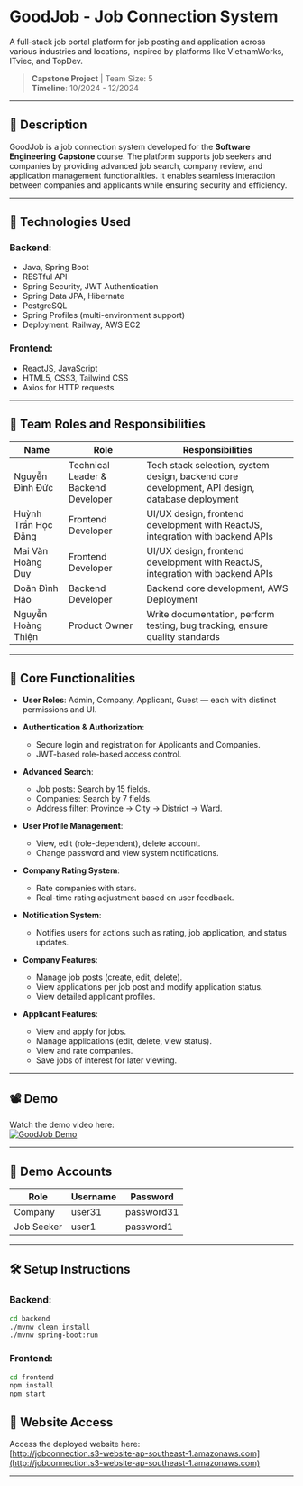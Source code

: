 # GoodJob - Job Connection System

A full-stack job portal platform for job posting and application across various industries and locations, inspired by platforms like VietnamWorks, ITviec, and TopDev.

> **Capstone Project** | Team Size: 5  
> **Timeline**: 10/2024 - 12/2024

---

## 📌 Description

GoodJob is a job connection system developed for the **Software Engineering Capstone** course. The platform supports job seekers and companies by providing advanced job search, company review, and application management functionalities. It enables seamless interaction between companies and applicants while ensuring security and efficiency.

---

## 🚀 Technologies Used

### Backend:
- Java, Spring Boot
- RESTful API
- Spring Security, JWT Authentication
- Spring Data JPA, Hibernate
- PostgreSQL
- Spring Profiles (multi-environment support)
- Deployment: Railway, AWS EC2

### Frontend:
- ReactJS, JavaScript
- HTML5, CSS3, Tailwind CSS
- Axios for HTTP requests

---

## 👥 Team Roles and Responsibilities

| Name                  | Role                                 | Responsibilities                                                                                  |
|-----------------------|--------------------------------------|--------------------------------------------------------------------------------------------------|
| Nguyễn Đình Đức       | Technical Leader & Backend Developer | Tech stack selection, system design, backend core development, API design, database deployment   |
| Huỳnh Trần Học Đăng   | Frontend Developer                   | UI/UX design, frontend development with ReactJS, integration with backend APIs                   |
| Mai Văn Hoàng Duy     | Frontend Developer                   | UI/UX design, frontend development with ReactJS, integration with backend APIs                   |
| Doãn Đình Hảo         | Backend Developer                    | Backend core development, AWS Deployment                                                         |
| Nguyễn Hoàng Thiện    | Product Owner                        | Write documentation, perform testing, bug tracking, ensure quality standards                     |

---

## 🧹 Core Functionalities

- **User Roles**: Admin, Company, Applicant, Guest — each with distinct permissions and UI.
  
- **Authentication & Authorization**:
  - Secure login and registration for Applicants and Companies.
  - JWT-based role-based access control.

- **Advanced Search**:
  - Job posts: Search by 15 fields.
  - Companies: Search by 7 fields.
  - Address filter: Province → City → District → Ward.

- **User Profile Management**:
  - View, edit (role-dependent), delete account.
  - Change password and view system notifications.

- **Company Rating System**:
  - Rate companies with stars.
  - Real-time rating adjustment based on user feedback.

- **Notification System**:
  - Notifies users for actions such as rating, job application, and status updates.

- **Company Features**:
  - Manage job posts (create, edit, delete).
  - View applications per job post and modify application status.
  - View detailed applicant profiles.

- **Applicant Features**:
  - View and apply for jobs.
  - Manage applications (edit, delete, view status).
  - View and rate companies.
  - Save jobs of interest for later viewing.

---

## 📽️ Demo

Watch the demo video here:  
[![GoodJob Demo](https://img.youtube.com/vi/-fozVZbGKv8/0.jpg)](https://youtube.com/watch?v=-fozVZbGKv8)

---

## 🧪 Demo Accounts

| Role       | Username | Password   |
|------------|----------|------------|
| Company    | user31   | password31 |
| Job Seeker | user1    | password1  |

---


## 🛠️ Setup Instructions

### Backend:
```bash
cd backend
./mvnw clean install
./mvnw spring-boot:run
```

### Frontend:
```bash
cd frontend
npm install
npm start
```

## 📶 Website Access

Access the deployed website here:  
[http://jobconnection.s3-website-ap-southeast-1.amazonaws.com](http://jobconnection.s3-website-ap-southeast-1.amazonaws.com)

---
